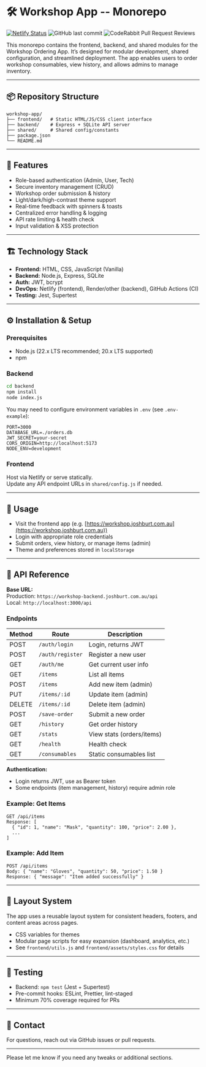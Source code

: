 # 🛠 Workshop App -- Monorepo

[![Netlify Status](https://api.netlify.com/api/v1/badges/f4beb07c-7307-436f-879a-d9a8167934dd/deploy-status)](https://app.netlify.com/projects/workshop-order/deploys)
![GitHub last commit](https://img.shields.io/github/last-commit/SmokeHound/workshop-app)
![CodeRabbit Pull Request Reviews](https://img.shields.io/coderabbit/prs/github/SmokeHound/workshop-app?label=CodeRabbit+Reviews)

This monorepo contains the frontend, backend, and shared modules for the Workshop Ordering App. It’s designed for modular development, shared configuration, and streamlined deployment. The app enables users to order workshop consumables, view history, and allows admins to manage inventory.

---

## 📦 Repository Structure

```plaintext
workshop-app/
├── frontend/   # Static HTML/JS/CSS client interface
├── backend/    # Express + SQLite API server
├── shared/     # Shared config/constants
├── package.json
└── README.md
```

---

## 🚀 Features

- Role-based authentication (Admin, User, Tech)
- Secure inventory management (CRUD)
- Workshop order submission & history
- Light/dark/high-contrast theme support
- Real-time feedback with spinners & toasts
- Centralized error handling & logging
- API rate limiting & health check
- Input validation & XSS protection

---

## 🏗 Technology Stack

- **Frontend:** HTML, CSS, JavaScript (Vanilla)
- **Backend:** Node.js, Express, SQLite
- **Auth:** JWT, bcrypt
- **DevOps:** Netlify (frontend), Render/other (backend), GitHub Actions (CI)
- **Testing:** Jest, Supertest

---

## ⚙️ Installation & Setup

### Prerequisites

- Node.js (22.x LTS recommended; 20.x LTS supported)
- npm

### Backend

```bash
cd backend
npm install
node index.js
```
You may need to configure environment variables in `.env` (see `.env-example`):

```env
PORT=3000
DATABASE_URL=./orders.db
JWT_SECRET=your-secret
CORS_ORIGIN=http://localhost:5173
NODE_ENV=development
```

### Frontend

Host via Netlify or serve statically.  
Update any API endpoint URLs in `shared/config.js` if needed.

---

## 📄 Usage

- Visit the frontend app (e.g. [https://workshop.joshburt.com.au](https://workshop.joshburt.com.au))
- Login with appropriate role credentials
- Submit orders, view history, or manage items (admin)
- Theme and preferences stored in `localStorage`

---

## 🔌 API Reference

**Base URL:**  
Production: `https://workshop-backend.joshburt.com.au/api`  
Local: `http://localhost:3000/api`

### Endpoints

| Method | Route                | Description                    |
|--------|----------------------|--------------------------------|
| POST   | `/auth/login`        | Login, returns JWT             |
| POST   | `/auth/register`     | Register a new user            |
| GET    | `/auth/me`           | Get current user info          |
| GET    | `/items`             | List all items                 |
| POST   | `/items`             | Add new item (admin)           |
| PUT    | `/items/:id`         | Update item (admin)            |
| DELETE | `/items/:id`         | Delete item (admin)            |
| POST   | `/save-order`        | Submit a new order             |
| GET    | `/history`           | Get order history              |
| GET    | `/stats`             | View stats (orders/items)      |
| GET    | `/health`            | Health check                   |
| GET    | `/consumables`       | Static consumables list        |

**Authentication:**  
- Login returns JWT, use as Bearer token  
- Some endpoints (item management, history) require admin role

### Example: Get Items

```http
GET /api/items
Response: [
  { "id": 1, "name": "Mask", "quantity": 100, "price": 2.00 },
  ...
]
```

### Example: Add Item

```http
POST /api/items
Body: { "name": "Gloves", "quantity": 50, "price": 1.50 }
Response: { "message": "Item added successfully" }
```

---

## 🎨 Layout System

The app uses a reusable layout system for consistent headers, footers, and content areas across pages.  
- CSS variables for themes  
- Modular page scripts for easy expansion (dashboard, analytics, etc.)  
- See `frontend/utils.js` and `frontend/assets/styles.css` for details

---

## 🧪 Testing

- Backend: `npm test` (Jest + Supertest)  
- Pre-commit hooks: ESLint, Prettier, lint-staged  
- Minimum 70% coverage required for PRs

---

## 💬 Contact

For questions, reach out via GitHub issues or pull requests.

---

Please let me know if you need any tweaks or additional sections.